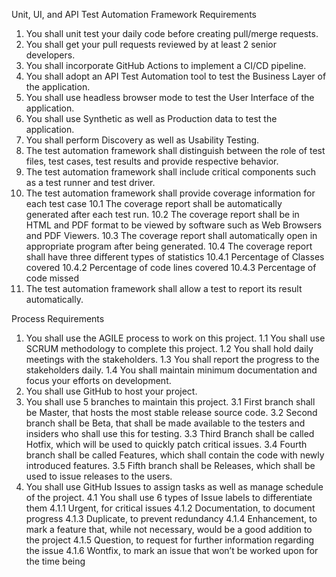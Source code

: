 Unit, UI, and API Test Automation Framework Requirements
1.	You shall unit test your daily code before creating pull/merge requests.
2.	You shall get your pull requests reviewed by at least 2 senior developers.
3.	You shall incorporate GitHub Actions to implement a CI/CD pipeline. 
4.	You shall adopt an API Test Automation tool to test the Business Layer of the application.
5.	You shall use headless browser mode to test the User Interface of the application.
6.	You shall use Synthetic as well as Production data to test the application.
7.	You shall perform Discovery as well as Usability Testing.
8.	The test automation framework shall distinguish between the role of test files, test cases, test results and provide respective behavior.
9.	The test automation framework shall include critical components such as a test runner and test driver.
10.	The test automation framework shall provide coverage information for each test case
    10.1	The coverage report shall be automatically generated after each test run.
    10.2	The coverage report shall be in HTML and PDF format to be viewed by software such as Web Browsers and PDF Viewers.
    10.3	The coverage report shall automatically open in appropriate program after being generated.
    10.4	The coverage report shall have three different types of statistics
        10.4.1	Percentage of Classes covered
        10.4.2	Percentage of code lines covered
        10.4.3	Percentage of code missed
11.	The test automation framework shall allow a test to report its result automatically.


Process Requirements
1.	You shall use the AGILE process to work on this project.
    1.1	You shall use SCRUM methodology to complete this project.
    1.2	You shall hold daily meetings with the stakeholders.
    1.3	You shall report the progress to the stakeholders daily. 
    1.4	You shall maintain minimum documentation and focus your efforts on development.
2.	You shall use GitHub to host your project.
3.	You shall use 5 branches to maintain this project. 
    3.1	First branch shall be Master, that hosts the most stable release source code.
    3.2	Second branch shall be Beta, that shall be made available to the testers and insiders who shall use this for testing.
    3.3	Third Branch shall be called Hotfix, which will be used to quickly patch critical issues.
    3.4	Fourth branch shall be called Features, which shall contain the code with newly introduced features.
    3.5	Fifth branch shall be Releases, which shall be used to issue releases to the users. 
4.	You shall use GitHub Issues to assign tasks as well as manage schedule of the project.
    4.1 You shall use 6 types of Issue labels to differentiate them
        4.1.1 Urgent, for critical issues
        4.1.2 Documentation, to document progress
        4.1.3 Duplicate, to prevent redundancy
        4.1.4 Enhancement, to mark a feature that, while not necessary, would be a good addition to the project
        4.1.5 Question, to request for further information regarding the issue 
        4.1.6 Wontfix, to mark an issue that won’t be worked upon for the time being
